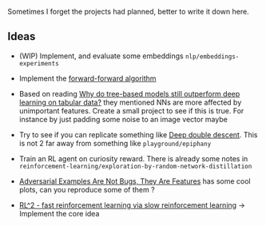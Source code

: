 Sometimes I forget the projects had planned, better to write it down here.

## Ideas
- (WIP) Implement, and evaluate some embeddings `nlp/embeddings-experiments`

- Implement the [forward-forward algorithm](https://arxiv.org/abs/2212.13345) 

- Based on reading [Why do tree-based models still outperform deep learning on tabular data?](https://arxiv.org/pdf/2207.08815.pdf) they mentioned NNs are more affected by unimportant features. Create a small project to see if this is true. For instance by just padding some noise to an image vector maybe

- Try to see if you can replicate something like [Deep double descent](https://openai.com/research/deep-double-descent). This is not 2 far away from something like `playground/epiphany`

- Train an RL agent on curiosity reward. There is already some notes in `reinforcement-learning/exploration-by-random-network-distillation` 

- [Adversarial Examples Are Not Bugs, They Are Features](https://arxiv.org/pdf/1905.02175.pdf) has some cool plots, can you reproduce some of them ? 

- [RL^2 - fast reinforcement learning via slow reinforcement learning](https://arxiv.org/pdf/1611.02779.pdf) -> Implement the core idea